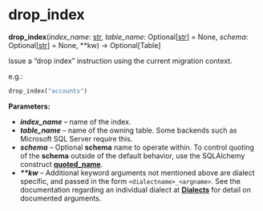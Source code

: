 # drop_index

**drop_index**(*index_name*:  [str], *table_name*:  Optional\[[str]\] = None, *schema*:  Optional\[[str]\] = None, **kw) → Optional\[Table\]

[str]: https://docs.python.org/3/library/stdtypes.html#str
[quoted_name]: https://docs.sqlalchemy.org/en/14/core/sqlelement.html#sqlalchemy.sql.expression.quoted_name
[Dialects]: https://docs.sqlalchemy.org/en/14/dialects/index.html#dialect-toplevel

Issue a “drop index” instruction using the current migration context.

e.g.:

```python
drop_index("accounts")
```

**Parameters:**

* ***index_name*** – name of the index.
* ***table_name*** – name of the owning table. Some backends such as Microsoft SQL Server require this.
* ***schema*** – Optional **schema** name to operate within. To control quoting of the **schema** outside of the default behavior, use the SQLAlchemy construct **[quoted_name]**.
* ***\*\*kw*** – Additional keyword arguments not mentioned above are dialect specific, and passed in the form `<dialectname>_<argname>`. See the documentation regarding an individual dialect at **[Dialects]** for detail on documented arguments.

